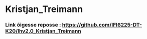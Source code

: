 # Kristjan_Treimann
### Link õigesse reposse : https://github.com/IFI6225-DT-K20/lhv2.0_Kristjan_Treimann

